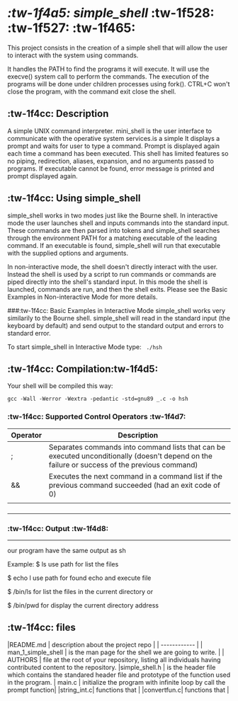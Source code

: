 #  *:tw-1f4a5:  simple_shell*   :tw-1f528: :tw-1f527: :tw-1f465:  
This project consists in the creation of a simple shell that will allow the user to interact with the system using commands.

It handles the PATH to find the programs it will execute. It will use the execve() system call to perform the commands. The execution of the programs will be done under children processes using fork(). CTRL+C won't close the program, with the command exit close the shell.

## :tw-1f4cc: Description 
A simple UNIX command interpreter. mini_shell is the user interface to communicate with the operative system services.is a simple It displays a prompt and waits for user to type a command. 
Prompt is displayed again each time a command has been executed. 
This shell has limited features so no piping, redirection, aliases, expansion, and no arguments passed to programs. 
If executable cannot be found, error message is printed and prompt displayed again.





## :tw-1f4cc: Using simple_shell
simple_shell works in two modes just like the Bourne shell. In interactive mode the user launches shell and inputs commands into the standard input. These commands are then parsed into tokens and simple_shell searches through the environment PATH for a matching executable of the leading command. If an executable is found, simple_shell will run that executable with the supplied options and arguments.

In non-interactive mode, the shell doesn't directly interact with the user. Instead the shell is used by a script to run commands or commands are piped directly into the shell's standard input. In this mode the shell is launched, commands are run, and then the shell exits. Please see the Basic Examples in Non-interactive Mode for more details.

###:tw-1f4cc:  Basic Examples in Interactive Mode
simple_shell works very similarily to the Bourne shell. simple_shell will read in the standard input (the keyboard by default) and send output to the standard output and errors to standard error.

To start simple_shell in Interactive Mode type:
` ./hsh`

## :tw-1f4cc:  Compilation:tw-1f4d5:

Your shell will be compiled this way:

    gcc -Wall -Werror -Wextra -pedantic -std=gnu89 _.c -o hsh

### :tw-1f4cc:  Supported Control Operators :tw-1f4d7:

| Operator  |Description   |
| ------------ | ------------ |
|   ; |  Separates commands into command lists that can be executed unconditionally (doesn't depend on the failure or success of the previous command) |
|  && |  Executes the next command in a command list if the previous command succeeded (had an exit code of 0) |
| ||  | 	Executes the next command in a command list if the previous command failed (had a non-zero exit code)  |
### 

------------

### :tw-1f4cc:  Output    :tw-1f4d8:

------------


our program have the same output as sh

Example:
$ ls use path for list the files

$ echo l use path for found echo and execute file

$ /bin/ls for list the files in the current directory or

$ /bin/pwd for display the current directory address

##     :tw-1f4cc: files   

|README.md  | description about the project repo  |
| ------------ |
| man_1_simple_shell | is the man page for the shell we are going to write.  |
|  AUTHORS  | file at the root of your repository, listing all individuals having contributed content to the repository.
|simple_shell.h | is the header file which contains the standared header file and prototype of the  function used in the program.
|  main.c | initialize the program with infinite loop by call the prompt function|
|string_int.c|  functions that   |
|convertfun.c| functions  that |
